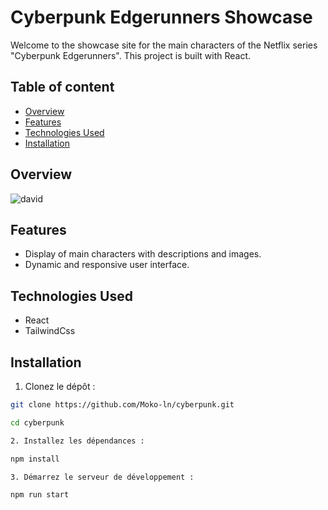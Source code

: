 #  Cyberpunk Edgerunners Showcase

Welcome to the showcase site for the main characters of the Netflix series "Cyberpunk Edgerunners". This project is built with React.

## Table of content

- [Overview](#overview)
- [Features](#features)
- [Technologies Used](#technologies-used)
- [Installation](#installation)

## Overview

![david](https://github.com/Moko-ln/cyberpunk/assets/120736517/903de1da-6b15-4fbc-a16a-98357857896c)

## Features

- Display of main characters with descriptions and images.
- Dynamic and responsive user interface.

## Technologies Used

- React
- TailwindCss

## Installation

1. Clonez le dépôt :

```bash
git clone https://github.com/Moko-ln/cyberpunk.git

cd cyberpunk

2. Installez les dépendances :

npm install

3. Démarrez le serveur de développement :

npm run start

